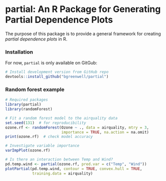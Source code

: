 partial: An R Package for Generating Partial Dependence Plots
================

The purpose of this package is to provide a general framework for creating _partial dependence plots_ in R.

### Installation

For now, `partial` is only available on GitGub:
``` r
# Install development version from GitHub repo
devtools::install_github("bgreenwell/partial")
```

### Random forest example

``` r
# Required packages
library(partial)
library(randomForest)

# Fit a random forest model to the airquality data
set.seed(131)  # for reproducibility
ozone.rf <- randomForest(Ozone ~ ., data = airquality, mtry = 3, 
                         importance = TRUE, na.action = na.omit)
print(ozone.rf)  # check model accuracy

# Investigate variable importance
varImpPlot(ozone.rf)

# Is there an interaction between Temp and Wind?
pd.temp.wind <- partial(ozone.rf, pred.var = c("Temp", "Wind"))
plotPartial(pd.temp.wind, contour = TRUE, convex.hull = TRUE,
            training.data = airquality)
```

